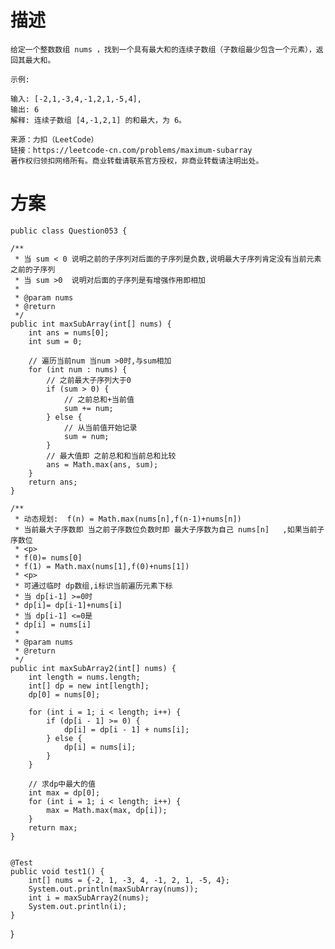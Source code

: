 # 描述 
    给定一个整数数组 nums ，找到一个具有最大和的连续子数组（子数组最少包含一个元素），返回其最大和。

    示例:
    
    输入: [-2,1,-3,4,-1,2,1,-5,4],
    输出: 6
    解释: 连续子数组 [4,-1,2,1] 的和最大，为 6。
    
    来源：力扣（LeetCode）
    链接：https://leetcode-cn.com/problems/maximum-subarray
    著作权归领扣网络所有。商业转载请联系官方授权，非商业转载请注明出处。
       
# 方案
    public class Question053 {

    /**
     * 当 sum < 0 说明之前的子序列对后面的子序列是负数,说明最大子序列肯定没有当前元素之前的子序列
     * 当 sum >0  说明对后面的子序列是有增强作用即相加
     *
     * @param nums
     * @return
     */
    public int maxSubArray(int[] nums) {
        int ans = nums[0];
        int sum = 0;

        // 遍历当前num 当num >0时,与sum相加
        for (int num : nums) {
            // 之前最大子序列大于0
            if (sum > 0) {
                // 之前总和+当前值
                sum += num;
            } else {
                // 从当前值开始记录
                sum = num;
            }
            // 最大值即 之前总和和当前总和比较
            ans = Math.max(ans, sum);
        }
        return ans;
    }

    /**
     * 动态规划:  f(n) = Math.max(nums[n],f(n-1)+nums[n])
     * 当前最大子序数即 当之前子序数位负数时即 最大子序数为自己 nums[n]   ,如果当前子序数位
     * <p>
     * f(0)= nums[0]
     * f(1) = Math.max(nums[1],f(0)+nums[1])
     * <p>
     * 可通过临时 dp数组,i标识当前遍历元素下标
     * 当 dp[i-1] >=0时
     * dp[i]= dp[i-1]+nums[i]
     * 当 dp[i-1] <=0是
     * dp[i] = nums[i]
     *
     * @param nums
     * @return
     */
    public int maxSubArray2(int[] nums) {
        int length = nums.length;
        int[] dp = new int[length];
        dp[0] = nums[0];

        for (int i = 1; i < length; i++) {
            if (dp[i - 1] >= 0) {
                dp[i] = dp[i - 1] + nums[i];
            } else {
                dp[i] = nums[i];
            }
        }

        // 求dp中最大的值
        int max = dp[0];
        for (int i = 1; i < length; i++) {
            max = Math.max(max, dp[i]);
        }
        return max;
    }


    @Test
    public void test1() {
        int[] nums = {-2, 1, -3, 4, -1, 2, 1, -5, 4};
        System.out.println(maxSubArray(nums));
        int i = maxSubArray2(nums);
        System.out.println(i);
    }
}
